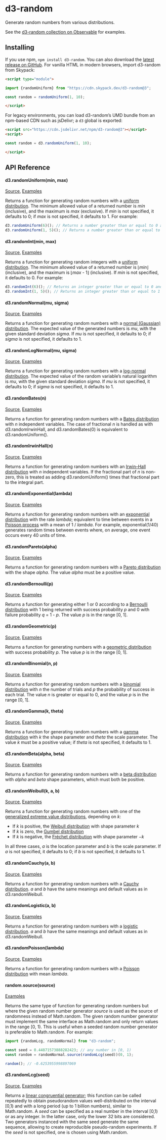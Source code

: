 # d3-random

Generate random numbers from various distributions.

See the [d3-random collection on Observable](https://observablehq.com/collection/@d3/d3-random) for examples.

## Installing

If you use npm, `npm install d3-random`. You can also download the [latest release on GitHub](https://github.com/d3/d3-random/releases/latest). For vanilla HTML in modern browsers, import d3-random from Skypack:

```html
<script type="module">

import {randomUniform} from "https://cdn.skypack.dev/d3-random@3";

const random = randomUniform(1, 10);

</script>
```

For legacy environments, you can load d3-random’s UMD bundle from an npm-based CDN such as jsDelivr; a `d3` global is exported:

```html
<script src="https://cdn.jsdelivr.net/npm/d3-random@3"></script>
<script>

const random = d3.randomUniform(1, 10);

</script>
```

## API Reference

#### d3.randomUniform(min, max)

[Source](https://github.com/d3/d3-random/blob/master/src/uniform.js), [Examples](https://observablehq.com/@d3/d3-random#uniform)

Returns a function for generating random numbers with a [uniform distribution](https://en.wikipedia.org/wiki/Uniform_distribution_\(continuous\)). The minimum allowed value of a returned number is *min* (inclusive), and the maximum is *max* (exclusive). If *min* is not specified, it defaults to 0; if *max* is not specified, it defaults to 1. For example:

```js
d3.randomUniform(6)(); // Returns a number greater than or equal to 0 and less than 6.
d3.randomUniform(1, 5)(); // Returns a number greater than or equal to 1 and less than 5.
```

#### d3.randomInt(min, max)

[Source](https://github.com/d3/d3-random/blob/master/src/int.js), [Examples](https://observablehq.com/@d3/d3-random#int)

Returns a function for generating random integers with a [uniform distribution](https://en.wikipedia.org/wiki/Uniform_distribution_\(continuous\)). The minimum allowed value of a returned number is ⌊*min*⌋ (inclusive), and the maximum is ⌊*max* - 1⌋ (inclusive). If *min* is not specified, it defaults to 0. For example:

```js
d3.randomInt(6)(); // Returns an integer greater than or equal to 0 and less than 6.
d3.randomInt(1, 5)(); // Returns an integer greater than or equal to 1 and less than 5.
```

#### d3.randomNormal(mu, sigma)

[Source](https://github.com/d3/d3-random/blob/master/src/normal.js), [Examples](https://observablehq.com/@d3/d3-random#normal)

Returns a function for generating random numbers with a [normal (Gaussian) distribution](https://en.wikipedia.org/wiki/Normal_distribution). The expected value of the generated numbers is *mu*, with the given standard deviation *sigma*. If *mu* is not specified, it defaults to 0; if *sigma* is not specified, it defaults to 1.

#### d3.randomLogNormal(mu, sigma)

[Source](https://github.com/d3/d3-random/blob/master/src/logNormal.js), [Examples](https://observablehq.com/@d3/d3-random#logNormal)

Returns a function for generating random numbers with a [log-normal distribution](https://en.wikipedia.org/wiki/Log-normal_distribution). The expected value of the random variable’s natural logarithm is *mu*, with the given standard deviation *sigma*. If *mu* is not specified, it defaults to 0; if *sigma* is not specified, it defaults to 1.

#### d3.randomBates(n)

[Source](https://github.com/d3/d3-random/blob/master/src/bates.js), [Examples](https://observablehq.com/@d3/d3-random#bates)

Returns a function for generating random numbers with a [Bates distribution](https://en.wikipedia.org/wiki/Bates_distribution) with *n* independent variables. The case of fractional *n* is handled as with d3.randomIrwinHall, and d3.randomBates(0) is equivalent to d3.randomUniform().

#### d3.randomIrwinHall(n)

[Source](https://github.com/d3/d3-random/blob/master/src/irwinHall.js), [Examples](https://observablehq.com/@d3/d3-random#irwinHall)

Returns a function for generating random numbers with an [Irwin–Hall distribution](https://en.wikipedia.org/wiki/Irwin–Hall_distribution) with *n* independent variables. If the fractional part of *n* is non-zero, this is treated as adding d3.randomUniform() times that fractional part to the integral part.

#### d3.randomExponential(lambda)

[Source](https://github.com/d3/d3-random/blob/master/src/exponential.js), [Examples](https://observablehq.com/@d3/d3-random#exponential)

Returns a function for generating random numbers with an [exponential distribution](https://en.wikipedia.org/wiki/Exponential_distribution) with the rate *lambda*; equivalent to time between events in a [Poisson process](https://en.wikipedia.org/wiki/Poisson_point_process) with a mean of 1 / *lambda*. For example, exponential(1/40) generates random times between events where, on average, one event occurs every 40 units of time.

#### d3.randomPareto(alpha)

[Source](https://github.com/d3/d3-random/blob/master/src/pareto.js), [Examples](https://observablehq.com/@d3/d3-random#pareto)

Returns a function for generating random numbers with a [Pareto distribution](https://en.wikipedia.org/wiki/Pareto_distribution) with the shape *alpha*. The value *alpha* must be a positive value.

#### d3.randomBernoulli(p)

[Source](https://github.com/d3/d3-random/blob/master/src/bernoulli.js), [Examples](https://observablehq.com/@d3/d3-random#bernoulli)

Returns a function for generating either 1 or 0 according to a [Bernoulli distribution](https://en.wikipedia.org/wiki/Binomial_distribution) with 1 being returned with success probability *p* and 0 with failure probability *q* = 1 - *p*. The value *p* is in the range [0, 1].

#### d3.randomGeometric(p)

[Source](https://github.com/d3/d3-random/blob/master/src/geometric.js), [Examples](https://observablehq.com/@d3/d3-random#geometric)

Returns a function for generating numbers with a [geometric distribution](https://en.wikipedia.org/wiki/Geometric_distribution) with success probability *p*. The value *p* is in the range [0, 1].

#### d3.randomBinomial(n, p)

[Source](https://github.com/d3/d3-random/blob/master/src/binomial.js), [Examples](https://observablehq.com/@d3/d3-random#binomial)

Returns a function for generating random numbers with a [binomial distribution](https://en.wikipedia.org/wiki/Binomial_distribution) with *n* the number of trials and *p* the probability of success in each trial. The value *n* is greater or equal to 0, and the value *p* is in the range [0, 1].

#### d3.randomGamma(k, theta)

[Source](https://github.com/d3/d3-random/blob/master/src/gamma.js), [Examples](https://observablehq.com/@parcly-taxel/the-gamma-and-beta-distributions)

Returns a function for generating random numbers with a [gamma distribution](https://en.wikipedia.org/wiki/Gamma_distribution) with *k* the shape parameter and *theta* the scale parameter. The value *k* must be a positive value; if *theta* is not specified, it defaults to 1.

#### d3.randomBeta(alpha, beta)

[Source](https://github.com/d3/d3-random/blob/master/src/beta.js), [Examples](https://observablehq.com/@parcly-taxel/the-gamma-and-beta-distributions)

Returns a function for generating random numbers with a [beta distribution](https://en.wikipedia.org/wiki/Beta_distribution) with *alpha* and *beta* shape parameters, which must both be positive.

#### d3.randomWeibull(k, a, b)

[Source](https://github.com/d3/d3-random/blob/master/src/weibull.js), [Examples](https://observablehq.com/@parcly-taxel/frechet-gumbel-weibull)

Returns a function for generating random numbers with one of the [generalized extreme value distributions](https://en.wikipedia.org/wiki/Generalized_extreme_value_distribution), depending on *k*:

* If *k* is positive, the [Weibull distribution](https://en.wikipedia.org/wiki/Weibull_distribution) with shape parameter *k*
* If *k* is zero, the [Gumbel distribution](https://en.wikipedia.org/wiki/Gumbel_distribution)
* If *k* is negative, the [Fréchet distribution](https://en.wikipedia.org/wiki/Fréchet_distribution) with shape parameter −*k*

In all three cases, *a* is the location parameter and *b* is the scale parameter. If *a* is not specified, it defaults to 0; if *b* is not specified, it defaults to 1.

#### d3.randomCauchy(a, b)

[Source](https://github.com/d3/d3-random/blob/master/src/cauchy.js), [Examples](https://observablehq.com/@parcly-taxel/cauchy-and-logistic-distributions)

Returns a function for generating random numbers with a [Cauchy distribution](https://en.wikipedia.org/wiki/Cauchy_distribution). *a* and *b* have the same meanings and default values as in d3.randomWeibull.

#### d3.randomLogistic(a, b)

[Source](https://github.com/d3/d3-random/blob/master/src/logistic.js), [Examples](https://observablehq.com/@parcly-taxel/cauchy-and-logistic-distributions)

Returns a function for generating random numbers with a [logistic distribution](https://en.wikipedia.org/wiki/Logistic_distribution). *a* and *b* have the same meanings and default values as in d3.randomWeibull.

#### d3.randomPoisson(lambda)

[Source](https://github.com/d3/d3-random/blob/master/src/poisson.js), [Examples](https://observablehq.com/@parcly-taxel/the-poisson-distribution)

Returns a function for generating random numbers with a [Poisson distribution](https://en.wikipedia.org/wiki/Poisson_distribution) with mean *lambda*.

#### random.source(source)

[Examples](https://observablehq.com/@d3/random-source)

Returns the same type of function for generating random numbers but where the given random number generator *source* is used as the source of randomness instead of Math.random. The given random number generator must implement the same interface as Math.random and only return values in the range [0, 1). This is useful when a seeded random number generator is preferable to Math.random. For example:

```js
import {randomLcg, randomNormal} from "d3-random";

const seed = 0.44871573888282423; // any number in [0, 1)
const random = randomNormal.source(randomLcg(seed))(0, 1);

random(); // -0.6253955998897069
```

#### d3.randomLcg(seed)

[Source](https://github.com/d3/d3-random/blob/master/src/lcg.js), [Examples](https://observablehq.com/@d3/d3-randomlcg)

Returns a [linear congruential generator](https://en.wikipedia.org/wiki/Linear_congruential_generator); this function can be called repeatedly to obtain pseudorandom values well-distributed on the interval [0,1) and with a long period (up to 1 billion numbers), similar to Math.random. A *seed* can be specified as a real number in the interval [0,1) or as any integer. In the latter case, only the lower 32 bits are considered. Two generators instanced with the same seed generate the same sequence, allowing to create reproducible pseudo-random experiments. If the *seed* is not specified, one is chosen using Math.random.
